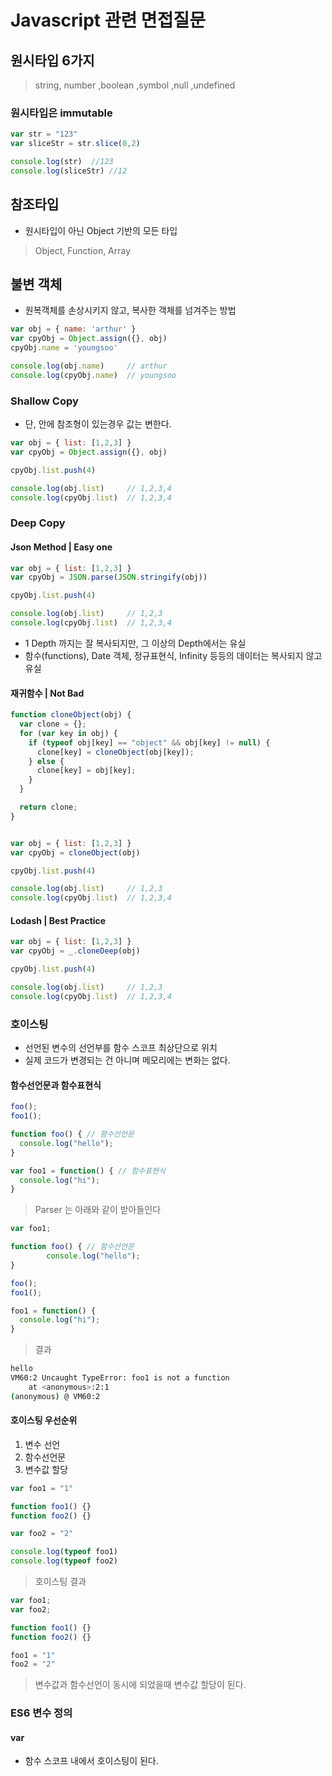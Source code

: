 # Javascript 관련 면접질문

## 원시타입 6가지

> string, number ,boolean ,symbol ,null ,undefined

### 원시타입은 immutable

```javascript
var str = "123"
var sliceStr = str.slice(0,2)

console.log(str)  //123
console.log(sliceStr) //12
```

## 참조타입

- 원시타입이 아닌 Object 기반의 모든 타입

> Object, Function, Array

## 불변 객체

- 원복객체를 손상시키지 않고, 복사한 객체를 넘겨주는 방법

```javascript
var obj = { name: 'arthur' }
var cpyObj = Object.assign({}, obj)
cpyObj.name = 'youngsoo'

console.log(obj.name)     // arthur
console.log(cpyObj.name)  // youngsoo
```

### Shallow Copy

- 단, 안에 참조형이 있는경우 값는 변한다.

``` javascript
var obj = { list: [1,2,3] }
var cpyObj = Object.assign({}, obj)

cpyObj.list.push(4)

console.log(obj.list)     // 1,2,3,4
console.log(cpyObj.list)  // 1,2,3,4

```

### Deep Copy

#### Json Method | Easy one

```javascript
var obj = { list: [1,2,3] }
var cpyObj = JSON.parse(JSON.stringify(obj))

cpyObj.list.push(4)

console.log(obj.list)     // 1,2,3
console.log(cpyObj.list)  // 1,2,3,4
```

- 1 Depth 까지는 잘 복사되지만, 그 이상의 Depth에서는 유실
- 함수(functions), Date 객체, 정규표현식, Infinity 등등의 데이터는 복사되지 않고 유실

#### 재귀함수 | Not Bad

```javascript
function cloneObject(obj) {
  var clone = {};
  for (var key in obj) {
    if (typeof obj[key] == "object" && obj[key] != null) {
      clone[key] = cloneObject(obj[key]);
    } else {
      clone[key] = obj[key];
    }
  }

  return clone;
}


var obj = { list: [1,2,3] }
var cpyObj = cloneObject(obj)

cpyObj.list.push(4)

console.log(obj.list)     // 1,2,3
console.log(cpyObj.list)  // 1,2,3,4

```

#### Lodash | Best Practice

```javascript
var obj = { list: [1,2,3] }
var cpyObj = _.cloneDeep(obj)

cpyObj.list.push(4)

console.log(obj.list)     // 1,2,3
console.log(cpyObj.list)  // 1,2,3,4
```

### 호이스팅

- 선언된 변수의 선언부를 함수 스코프 최상단으로 위치
- 실제 코드가 변경되는 건 아니며 메모리에는 변화는 없다.

#### 함수선언문과 함수표현식

```javascript
foo();
foo1();

function foo() { // 함수선언문
  console.log("hello");
}

var foo1 = function() { // 함수표현식
  console.log("hi");
}
```

> Parser 는 아래와 같이 받아들인다

```javascript
var foo1;

function foo() { // 함수선언문
        console.log("hello");
}

foo();
foo1();

foo1 = function() {
  console.log("hi");
}
```

> 결과

```bash
hello
VM60:2 Uncaught TypeError: foo1 is not a function
    at <anonymous>:2:1
(anonymous) @ VM60:2
```

#### 호이스팅 우선순위

1. 변수 선언
2. 함수선언문
3. 변수값 할당

```javascript
var foo1 = "1"

function foo1() {}
function foo2() {}

var foo2 = "2"

console.log(typeof foo1)
console.log(typeof foo2)
```

> 호이스팅 결과

```javascript
var foo1;
var foo2;

function foo1() {}
function foo2() {}

foo1 = "1"
foo2 = "2"

```

> 변수값과 함수선언이 동시에 되었을때 변수값 할당이 된다.

### ES6 변수 정의

#### var

- 함수 스코프 내에서 호이스팅이 된다.
